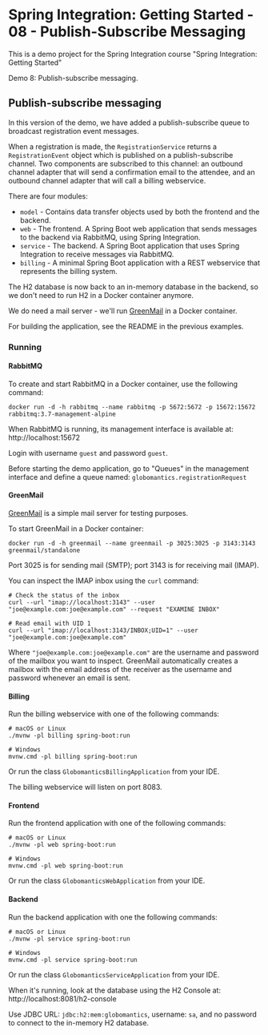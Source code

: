 # Spring Integration: Getting Started - 08 - Publish-Subscribe Messaging

This is a demo project for the Spring Integration course "Spring Integration: Getting Started"

Demo 8: Publish-subscribe messaging.

## Publish-subscribe messaging

In this version of the demo, we have added a publish-subscribe queue to broadcast registration event messages.

When a registration is made, the `RegistrationService` returns a `RegistrationEvent` object which is published on a publish-subscribe channel. Two components are subscribed to this channel: an outbound channel adapter
that will send a confirmation email to the attendee, and an outbound channel adapter that will call a billing webservice.

There are four modules:

- `model` - Contains data transfer objects used by both the frontend and the backend.
- `web` - The frontend. A Spring Boot web application that sends messages to the backend via RabbitMQ, using Spring Integration.
- `service` - The backend. A Spring Boot application that uses Spring Integration to receive messages via RabbitMQ.
- `billing` - A minimal Spring Boot application with a REST webservice that represents the billing system.

The H2 database is now back to an in-memory database in the backend, so we don't need to run H2 in a Docker container anymore.

We do need a mail server - we'll run [GreenMail](http://www.icegreen.com/greenmail/) in a Docker container.

For building the application, see the README in the previous examples.

### Running

#### RabbitMQ

To create and start RabbitMQ in a Docker container, use the following command:

    docker run -d -h rabbitmq --name rabbitmq -p 5672:5672 -p 15672:15672 rabbitmq:3.7-management-alpine

When RabbitMQ is running, its management interface is available at: http://localhost:15672

Login with username `guest` and password `guest`.

Before starting the demo application, go to "Queues" in the management interface and define a queue named: `globomantics.registrationRequest`

#### GreenMail

[GreenMail](http://www.icegreen.com/greenmail/) is a simple mail server for testing purposes.

To start GreenMail in a Docker container:

    docker run -d -h greenmail --name greenmail -p 3025:3025 -p 3143:3143 greenmail/standalone

Port 3025 is for sending mail (SMTP); port 3143 is for receiving mail (IMAP).

You can inspect the IMAP inbox using the `curl` command:

    # Check the status of the inbox
    curl --url "imap://localhost:3143" --user "joe@example.com:joe@example.com" --request "EXAMINE INBOX"

    # Read email with UID 1
    curl --url "imap://localhost:3143/INBOX;UID=1" --user "joe@example.com:joe@example.com"

Where `"joe@example.com:joe@example.com"` are the username and password of the mailbox you want to inspect.
GreenMail automatically creates a mailbox with the email address of the receiver as the username and password whenever an email is sent.

#### Billing

Run the billing webservice with one of the following commands:

    # macOS or Linux
    ./mvnw -pl billing spring-boot:run

    # Windows
    mvnw.cmd -pl billing spring-boot:run

Or run the class `GlobomanticsBillingApplication` from your IDE.

The billing webservice will listen on port 8083.

#### Frontend

Run the frontend application with one of the following commands:

    # macOS or Linux
    ./mvnw -pl web spring-boot:run

    # Windows
    mvnw.cmd -pl web spring-boot:run

Or run the class `GlobomanticsWebApplication` from your IDE.

#### Backend

Run the backend application with one the following commands:

    # macOS or Linux
    ./mvnw -pl service spring-boot:run

    # Windows
    mvnw.cmd -pl service spring-boot:run

Or run the class `GlobomanticsServiceApplication` from your IDE.

When it's running, look at the database using the H2 Console at: http://localhost:8081/h2-console

Use JDBC URL: `jdbc:h2:mem:globomantics`, username: `sa`, and no password to connect to the in-memory H2 database.
